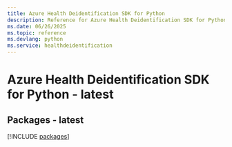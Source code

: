 ```yaml
---
title: Azure Health Deidentification SDK for Python
description: Reference for Azure Health Deidentification SDK for Python
ms.date: 06/26/2025
ms.topic: reference
ms.devlang: python
ms.service: healthdeidentification
---
```

# Azure Health Deidentification SDK for Python - latest
## Packages - latest
[!INCLUDE [packages](health-deidentification-index.md)]